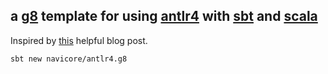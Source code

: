 a [g8] template for using [antlr4] with [sbt] and [scala]
---

Inspired by [this](https://saumitra.me/blog/creating-dsl-with-antlr4-and-scala/) helpful blog post.

```console
sbt new navicore/antlr4.g8
```

[g8]: http://www.foundweekends.org/giter8/
[antlr4]: http://www.antlr.org/
[sbt]: https://www.scala-sbt.org/
[scala]: https://www.scala-lang.org/


